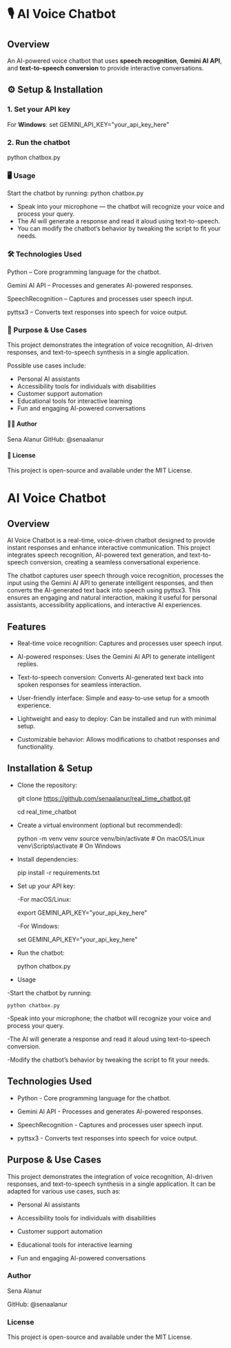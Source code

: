 # 🎙️ AI Voice Chatbot
## Overview 
An AI-powered voice chatbot that uses **speech recognition**, **Gemini AI API**, and **text-to-speech conversion** to provide interactive conversations.  

## ⚙️ Setup & Installation

### 1. Set your API key
For **Windows**:
set GEMINI_API_KEY="your_api_key_here"

### 2. Run the chatbot

python chatbox.py

### 🖥️ Usage

Start the chatbot by running:
python chatbox.py

- Speak into your microphone — the chatbot will recognize your voice and process your query.
- The AI will generate a response and read it aloud using text-to-speech.
- You can modify the chatbot’s behavior by tweaking the script to fit your needs.

### 🛠️ Technologies Used

Python – Core programming language for the chatbot.

Gemini AI API – Processes and generates AI-powered responses.

SpeechRecognition – Captures and processes user speech input.

pyttsx3 – Converts text responses into speech for voice output.

### 🎯 Purpose & Use Cases

This project demonstrates the integration of voice recognition, AI-driven responses, and text-to-speech synthesis in a single application.

Possible use cases include:

- Personal AI assistants
- Accessibility tools for individuals with disabilities
- Customer support automation
- Educational tools for interactive learning
- Fun and engaging AI-powered conversations

#### 👩‍💻 Author
Sena Alanur
GitHub: @senaalanur

#### 📜 License
This project is open-source and available under the MIT License.


# AI Voice Chatbot

## Overview

AI Voice Chatbot is a real-time, voice-driven chatbot designed to provide instant responses and enhance interactive communication. This project integrates speech recognition, AI-powered text generation, and text-to-speech conversion, creating a seamless conversational experience.

The chatbot captures user speech through voice recognition, processes the input using the Gemini AI API to generate intelligent responses, and then converts the AI-generated text back into speech using pyttsx3. This ensures an engaging and natural interaction, making it useful for personal assistants, accessibility applications, and interactive AI experiences.

## Features

* Real-time voice recognition: Captures and processes user speech input.

* AI-powered responses: Uses the Gemini AI API to generate intelligent replies.

* Text-to-speech conversion: Converts AI-generated text back into spoken responses for seamless interaction.

* User-friendly interface: Simple and easy-to-use setup for a smooth experience.

* Lightweight and easy to deploy: Can be installed and run with minimal setup.

* Customizable behavior: Allows modifications to chatbot responses and functionality.

## Installation & Setup

* Clone the repository:

    git clone https://github.com/senaalanur/real_time_chatbot.git

    cd real_time_chatbot

* Create a virtual environment (optional but recommended):

    python -m venv venv
    source venv/bin/activate  # On macOS/Linux
    venv\Scripts\activate  # On Windows

* Install dependencies:

    pip install -r requirements.txt

* Set up your API key:

  -For macOS/Linux:

    export GEMINI_API_KEY="your_api_key_here"

  -For Windows:

    set GEMINI_API_KEY="your_api_key_here"

* Run the chatbot:

   python chatbox.py

* Usage

 -Start the chatbot by running:

    python chatbox.py

 -Speak into your microphone; the chatbot will recognize your voice and process your query.

 -The AI will generate a response and read it aloud using text-to-speech conversion.

 -Modify the chatbot’s behavior by tweaking the script to fit your needs.

## Technologies Used

* Python - Core programming language for the chatbot.

* Gemini AI API - Processes and generates AI-powered responses.

* SpeechRecognition - Captures and processes user speech input.

* pyttsx3 - Converts text responses into speech for voice output.

## Purpose & Use Cases

This project demonstrates the integration of voice recognition, AI-driven responses, and text-to-speech synthesis in a single application. It can be adapted for various use cases, such as:

* Personal AI assistants

* Accessibility tools for individuals with disabilities

* Customer support automation

* Educational tools for interactive learning

* Fun and engaging AI-powered conversations

### Author ###

Sena Alanur

GitHub: @senaalanur

### License ###

This project is open-source and available under the MIT License.
